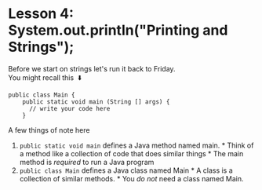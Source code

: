 # Lesson 4: System.out.println("Printing and Strings");
Before we start on strings let's run it back to Friday.\
You might recall this&nbsp; :arrow_down:
  ```
  public class Main {
      public static void main (String [] args) {
        // write your code here
      }
  ```
  A few things of note here
  
   1. `public static void main` defines a Java method named main.
    * Think of a method like a collection of code that does similar things
    * The main method is _required_ to run a Java program
   2. `public class Main` defines a Java class named Main
    * A class is a collection of similar methods.
    * You _do not_ need a class named Main.


